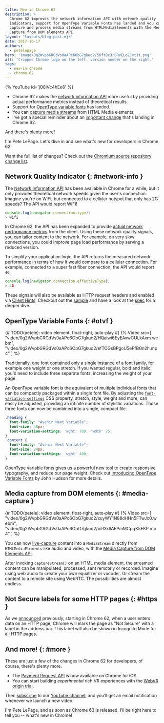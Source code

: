```yaml
---
title: New in Chrome 62
description: >
  Chrome 62 improves the network information API with network quality
  indicators, support for OpenType Variable Fonts has landed and you can now
  capture and process media streams from HTMLMediaElements with the Media
  Capture from DOM elements API.
layout: 'layouts/blog-post.njk'
date: 2017-10-17
authors:
  - petelepage
hero: 'image/0g2WvpbGRGdVs0aAPc6ObG7gkud2/5KftQc3rBRvELo2Cvt1t.png'
alt: 'Cropped Chrome logo on the left, version number on the right.'
tags:
  - new-in-chrome
  - chrome-62
---
```


{% YouTube id='jO8iVc4hEe8' %}

* Chrome 62 makes the [network information API](#network-info) more useful
  by providing actual performance metrics instead of theoretical results.
* Support for [OpenType variable fonts](#otvf) has landed.
* You can [capture media streams](#capture-media-streams) from HTML Media elements.
* I've got a special reminder about an [important change](#https) that's
  landing in Chrome 62.

And there's [plenty more](#more)!

I'm Pete LePage. Let's dive in and see what's new for developers in Chrome 62!

Want the full list of changes? Check out the
[Chromium source repository change list](https://chromium.googlesource.com/chromium/src/+log/61.0.3163.79..62.0.3202.62).

## Network Quality Indicator {: #network-info }

The [Network Information API](https://wicg.github.io/netinfo/) has been
available in Chrome for a while, but it only provides theoretical network
speeds given the user's connection. Imagine you're on WiFi, but connected to
a cellular hotspot that only has 2G speeds? The API would report WiFi!

```js
console.log(navigator.connection.type);
> wifi
```

In Chrome 62, the API has been expanded to provide
[actual network performance metrics](https://www.chromestatus.com/feature/5108786398232576)
from the client.  Using these network quality signals, you can tailor content
to the network. For example, on very slow connections, you could improve page
load performance by serving a reduced version.

To simplify your application logic, the API returns the measured network
performance in terms of how it would compare to a cellular connection. For
example, connected to a super fast fiber connection, the API would report `4G`.

```js
console.log(navigator.connection.effectiveType);
> 4G
```

These signals will also be available as HTTP request headers and enabled via
[Client Hints](http://httpwg.org/http-extensions/client-hints.html). Checkout
out the [sample](https://googlechrome.github.io/samples/network-information/)
and have a look at the [spec](https://wicg.github.io/netinfo) for a deeper dive.

## OpenType Variable Fonts {: #otvf }

{# TODO(petele): video element, float-right, auto-play #}
{% Video src=[
  "video/0g2WvpbGRGdVs0aAPc6ObG7gkud2/HQaiwi6EyEAvwCULkAxm.webm",
  "video/0g2WvpbGRGdVs0aAPc6ObG7gkud2/efTOGsBPgoU5eFfBGn2h.mp4"
  ]
%}

Traditionally, one font contained only a single instance of a font family,
for example one weight or one stretch. If you wanted regular, bold and italic,
you'd need to include three separate fonts, increasing the weight of your page.

An OpenType variable font is the equivalent of multiple individual fonts that
can be compactly packaged within a single font file. By adjusting the
[`font-variation-settings`](https://drafts.csswg.org/css-fonts-4/#font-variation-settings-def)
CSS property, stretch, style, weight and more, can easily be adjusted,
providing an infinite number of stylistic variations. Those three fonts can
now be combined into a single, compact file.

```css
.heading {
  font-family: "Avenir Next Variable";
  font-size: 48px;
  font-variation-settings: 'wght' 700, 'wdth' 75;
}
.content {
  font-family: "Avenir Next Variable";
  font-size: 24px;
  font-variation-settings: 'wght' 400;
}
```

OpenType variable fonts gives us a powerful new tool to create responsive
typography, and reduce our page weight. Check out
[Introducing OpenType Variable Fonts](https://medium.com/@tiro/https-medium-com-tiro-introducing-opentype-variable-fonts-12ba6cd2369)
by John Hudson for more details.

## Media capture from DOM elements {: #media-capture }

{# TODO(petele): video element, float-right, auto-play #}
{% Video src=[
  "video/0g2WvpbGRGdVs0aAPc6ObG7gkud2/xuyWY1N88dHHn5FTwJc0.webm",
  "video/0g2WvpbGRGdVs0aAPc6ObG7gkud2/oiR3xllAFPmMCpqX5EKP.mp4"
] %}

You can now
[live-capture](https://rawgit.com/yellowdoge/demos/master/videoelementcapture.html)
content into a `MediaStream` directly from `HTMLMediaElements` like audio and
video, with the
[Media Capture from DOM Elements API](https://w3c.github.io/mediacapture-fromelement/#html-media-element-media-capture-extensions).

After invoking `captureStream()` on an HTML media element, the streamed
content can be manipulated, processed, sent remotely or recorded. Imagine
using web audio to create your own equalizer or vocoder. Or stream the
content to a remote site using WebRTC. The possibilities are almost endless.

## Not Secure labels for some HTTP pages {: #https }

As we [announced](https://blog.chromium.org/2017/04/next-steps-toward-more-connection.html)
previously, starting in Chrome 62, when a user enters data on an HTTP page,
Chrome will mark the page as "Not Secure" with a label in the address bar.
This label will also be shown in Incognito Mode for all HTTP pages.

## And more! {: #more }

These are just a few of the changes in Chrome 62 for developers, of course,
there's plenty more.

* The [Payment Request API](https://developers.google.com/web/fundamentals/payments/) is now available on
  Chrome for iOS.
* You can start building _experimental_ rich VR experiences with the
  [WebVR origin trial](http://bit.ly/OriginTrialSignup).

Then [subscribe](https://goo.gl/6FP1a5) to our
[YouTube channel](https://www.youtube.com/user/ChromeDevelopers/), and
you'll get an email notification whenever we launch a new video.

I'm Pete LePage, and as soon as Chrome 63 is released, I'll be right
here to tell you -- what's new in Chrome!
